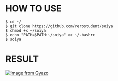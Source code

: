 # HOW TO USE

```
$ cd ~/
$ git clone https://github.com/rerostudent/soiya
$ chmod +x ~/soiya
$ echo "PATH=$PATH:~/soiya" >> ~/.bashrc
$ soiya
```

# RESULT

[![Image from Gyazo](https://i.gyazo.com/2d3f034ec34cd0750e52ca5f759f075d.png)](https://gyazo.com/2d3f034ec34cd0750e52ca5f759f075d)
